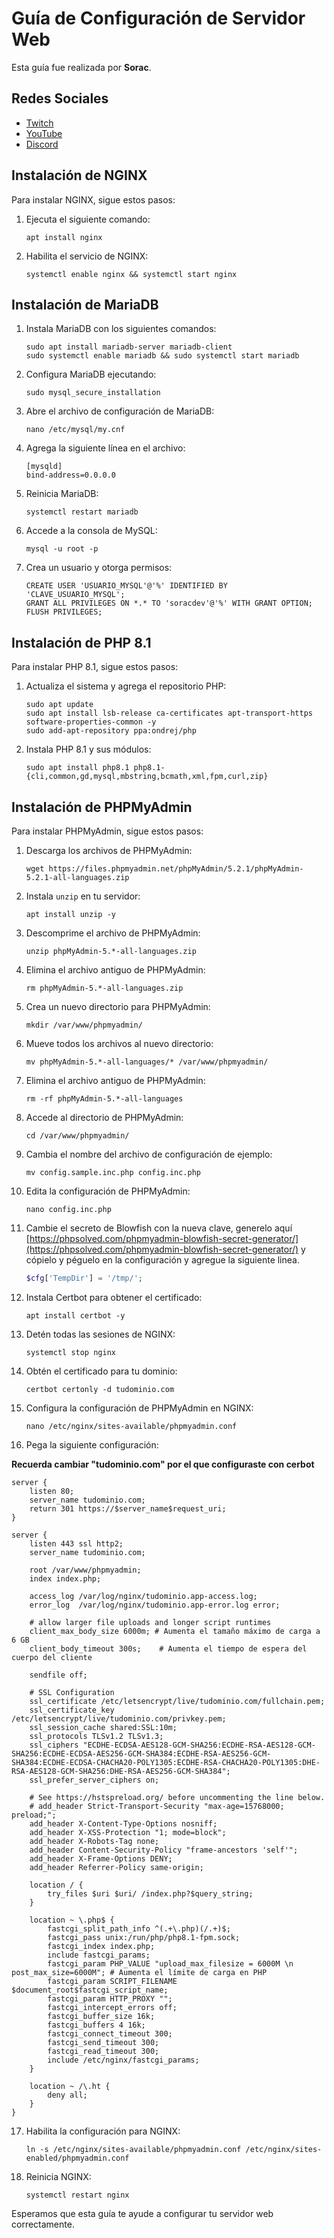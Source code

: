 # Guía de Configuración de Servidor Web

Esta guía fue realizada por **Sorac**.

## Redes Sociales

- [Twitch](https://www.twitch.tv/elsorac_)
- [YouTube](https://www.youtube.com/c/sorac)
- [Discord](https://discord.gg/V4gq2p6MfR)

## Instalación de NGINX

Para instalar NGINX, sigue estos pasos:

1. Ejecuta el siguiente comando:

    ```
    apt install nginx
    ```

2. Habilita el servicio de NGINX:

    ```
    systemctl enable nginx && systemctl start nginx
    ```

## Instalación de MariaDB

1. Instala MariaDB con los siguientes comandos:

    ```
    sudo apt install mariadb-server mariadb-client
    sudo systemctl enable mariadb && sudo systemctl start mariadb
    ```

2. Configura MariaDB ejecutando:

    ```
    sudo mysql_secure_installation
    ```

3. Abre el archivo de configuración de MariaDB:

    ```
    nano /etc/mysql/my.cnf
    ```

4. Agrega la siguiente línea en el archivo:

    ```
    [mysqld]
    bind-address=0.0.0.0
    ```

5. Reinicia MariaDB:

    ```
    systemctl restart mariadb
    ```

6. Accede a la consola de MySQL:

    ```
    mysql -u root -p
    ```

7. Crea un usuario y otorga permisos:

    ```
    CREATE USER 'USUARIO_MYSQL'@'%' IDENTIFIED BY 'CLAVE_USUARIO_MYSQL';
    GRANT ALL PRIVILEGES ON *.* TO 'soracdev'@'%' WITH GRANT OPTION;
    FLUSH PRIVILEGES;
    ```

## Instalación de PHP 8.1

Para instalar PHP 8.1, sigue estos pasos:

1. Actualiza el sistema y agrega el repositorio PHP:

    ```
    sudo apt update
    sudo apt install lsb-release ca-certificates apt-transport-https software-properties-common -y
    sudo add-apt-repository ppa:ondrej/php
    ```

2. Instala PHP 8.1 y sus módulos:

    ```
    sudo apt install php8.1 php8.1-{cli,common,gd,mysql,mbstring,bcmath,xml,fpm,curl,zip}
    ```

## Instalación de PHPMyAdmin

Para instalar PHPMyAdmin, sigue estos pasos:

1. Descarga los archivos de PHPMyAdmin:

    ```
    wget https://files.phpmyadmin.net/phpMyAdmin/5.2.1/phpMyAdmin-5.2.1-all-languages.zip
    ```

2. Instala `unzip` en tu servidor:

    ```
    apt install unzip -y
    ```

3. Descomprime el archivo de PHPMyAdmin:

    ```
    unzip phpMyAdmin-5.*-all-languages.zip
    ```

4. Elimina el archivo antiguo de PHPMyAdmin:

    ```
    rm phpMyAdmin-5.*-all-languages.zip
    ```

5. Crea un nuevo directorio para PHPMyAdmin:

    ```
    mkdir /var/www/phpmyadmin/
    ```

6. Mueve todos los archivos al nuevo directorio:

    ```
    mv phpMyAdmin-5.*-all-languages/* /var/www/phpmyadmin/
    ```

7. Elimina el archivo antiguo de PHPMyAdmin:

    ```
    rm -rf phpMyAdmin-5.*-all-languages
    ```

8. Accede al directorio de PHPMyAdmin:

    ```
    cd /var/www/phpmyadmin/
    ```

9. Cambia el nombre del archivo de configuración de ejemplo:

    ```
    mv config.sample.inc.php config.inc.php
    ```

10. Edita la configuración de PHPMyAdmin:

    ```
    nano config.inc.php
    ```

11. Cambie el secreto de Blowfish con la nueva clave, generelo aquí [https://phpsolved.com/phpmyadmin-blowfish-secret-generator/](https://phpsolved.com/phpmyadmin-blowfish-secret-generator/) y cópielo y péguelo en la configuración y agregue la siguiente linea.

    ```php
    $cfg['TempDir'] = '/tmp/';
    ```

12. Instala Certbot para obtener el certificado:

    ```
    apt install certbot -y
    ```

13. Detén todas las sesiones de NGINX:

    ```
    systemctl stop nginx
    ```

14. Obtén el certificado para tu dominio:

    ```
    certbot certonly -d tudominio.com
    ```

15. Configura la configuración de PHPMyAdmin en NGINX:

    ```
    nano /etc/nginx/sites-available/phpmyadmin.conf
    ```

16. Pega la siguiente configuración:
    
**Recuerda cambiar "tudominio.com" por el que configuraste con cerbot**

```nginx
server {
    listen 80;
    server_name tudominio.com;
    return 301 https://$server_name$request_uri;
}

server {
    listen 443 ssl http2;
    server_name tudominio.com;

    root /var/www/phpmyadmin;
    index index.php;

    access_log /var/log/nginx/tudominio.app-access.log;
    error_log  /var/log/nginx/tudominio.app-error.log error;

    # allow larger file uploads and longer script runtimes
    client_max_body_size 6000m; # Aumenta el tamaño máximo de carga a 6 GB
    client_body_timeout 300s;    # Aumenta el tiempo de espera del cuerpo del cliente

    sendfile off;

    # SSL Configuration
    ssl_certificate /etc/letsencrypt/live/tudominio.com/fullchain.pem;
    ssl_certificate_key /etc/letsencrypt/live/tudominio.com/privkey.pem;
    ssl_session_cache shared:SSL:10m;
    ssl_protocols TLSv1.2 TLSv1.3;
    ssl_ciphers "ECDHE-ECDSA-AES128-GCM-SHA256:ECDHE-RSA-AES128-GCM-SHA256:ECDHE-ECDSA-AES256-GCM-SHA384:ECDHE-RSA-AES256-GCM-SHA384:ECDHE-ECDSA-CHACHA20-POLY1305:ECDHE-RSA-CHACHA20-POLY1305:DHE-RSA-AES128-GCM-SHA256:DHE-RSA-AES256-GCM-SHA384";
    ssl_prefer_server_ciphers on;

    # See https://hstspreload.org/ before uncommenting the line below.
    # add_header Strict-Transport-Security "max-age=15768000; preload;";
    add_header X-Content-Type-Options nosniff;
    add_header X-XSS-Protection "1; mode=block";
    add_header X-Robots-Tag none;
    add_header Content-Security-Policy "frame-ancestors 'self'";
    add_header X-Frame-Options DENY;
    add_header Referrer-Policy same-origin;

    location / {
        try_files $uri $uri/ /index.php?$query_string;
    }

    location ~ \.php$ {
        fastcgi_split_path_info ^(.+\.php)(/.+)$;
        fastcgi_pass unix:/run/php/php8.1-fpm.sock;
        fastcgi_index index.php;
        include fastcgi_params;
        fastcgi_param PHP_VALUE "upload_max_filesize = 6000M \n post_max_size=6000M"; # Aumenta el límite de carga en PHP
        fastcgi_param SCRIPT_FILENAME $document_root$fastcgi_script_name;
        fastcgi_param HTTP_PROXY "";
        fastcgi_intercept_errors off;
        fastcgi_buffer_size 16k;
        fastcgi_buffers 4 16k;
        fastcgi_connect_timeout 300;
        fastcgi_send_timeout 300;
        fastcgi_read_timeout 300;
        include /etc/nginx/fastcgi_params;
    }

    location ~ /\.ht {
        deny all;
    }
}

```
17. Habilita la configuración para NGINX:

    ```
    ln -s /etc/nginx/sites-available/phpmyadmin.conf /etc/nginx/sites-enabled/phpmyadmin.conf
    ```

18. Reinicia NGINX:

    ```
    systemctl restart nginx
    ```

Esperamos que esta guía te ayude a configurar tu servidor web correctamente.
